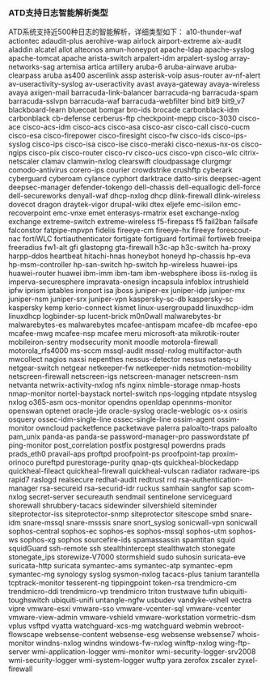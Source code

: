 ### ATD支持日志智能解析类型
ATD系统支持近500种日志的智能解析，详细类型如下：
a10-thunder-waf
actiontec
adaudit-plus
aerohive-wap
airlock
airport-extreme
aix-audit
aladdin
alcatel
allot
alteonos
amun-honeypot
apache-ldap
apache-syslog
apache-tomcat
apache
arista-switch
arpalert-idm
arpalert-syslog
array-networks-sag
artemisa
artica
artillery
aruba-6
aruba-airwave
aruba-clearpass
aruba
as400
ascenlink
assp
asterisk-voip
asus-router
av-nf-alert
av-useractivity-syslog
av-useractivity
avast
avaya-gateway
avaya-wireless
avaya
axigen-mail
barracuda-link-balancer
barracuda-ng
barracuda-spam
barracuda-sslvpn
barracuda-waf
barracuda-webfilter
bind
bit9
bit9_v7
blackboard-learn
bluecoat
bomgar
bro-ids
brocade
carbonblack-idm
carbonblack
cb-defense
cerberus-ftp
checkpoint-mepp
cisco-3030
cisco-ace
cisco-acs-idm
cisco-acs
cisco-asa
cisco-asr
cisco-call
cisco-cucm
cisco-esa
cisco-firepower
cisco-firesight
cisco-fw
cisco-ids
cisco-ips-syslog
cisco-ips
cisco-isa
cisco-ise
cisco-meraki
cisco-nexus-nx-os
cisco-ngips
cisco-pix
cisco-router
cisco-rv
cisco-ucs
cisco-vpn
cisco-wlc
citrix-netscaler
clamav
clamwin-nxlog
clearswift
cloudpassage
clurgmgr
comodo-antivirus
corero-ips
courier
crowdstrike
crushftp
cyberark
cyberguard
cyberoam
cylance
cyphort
darktrace
datto-siris
deepsec-agent
deepsec-manager
defender-tokengo
dell-chassis
dell-equallogic
dell-force
dell-secureworks
denyall-waf
dhcp-nxlog
dhcp
dlink-firewall
dlink-wireless
dovecot
dragon
draytek-vigor
drupal-wiki
dtex
eljefe
emc-isilon
emc-recoverpoint
emc-vnxe
emet
enterasys-rmatrix
eset
exchange-nxlog
exchange
extreme-switch
extreme-wireless
f5-firepass
f5
fail2ban
failsafe
falconstor
fatpipe-mpvpn
fidelis
fireeye-cm
fireeye-hx
fireeye
forescout-nac
fortiWLC
fortiauthenticator
fortigate
fortiguard
fortimail
fortiweb
freeipa
freeradius
fw1-alt
gfi
glastopng
gta-firewall
h3c-ap
h3c-switch
ha-proxy
harpp-ddos
heartbeat
hitachi-hnas
honeybot
honeyd
hp-chassis
hp-eva
hp-msm-controller
hp-san-switch
hp-switch
hp-wireless
huawei-ips
huawei-router
huawei
ibm-imm
ibm-tam
ibm-websphere
iboss
iis-nxlog
iis
imperva-securesphere
impravata-onesign
incapsula
infoblox
intrushield
ipfw
iprism
iptables
ironport
isa
jboss
juniper-ex
juniper-idp
juniper-mx
juniper-nsm
juniper-srx
juniper-vpn
kaspersky-sc-db
kaspersky-sc
kaspersky
kemp
kerio-connect
kismet
linux-usergroupadd
linuxdhcp-idm
linuxdhcp
logbinder-sp
lucent-brick
m0n0wall
malwarebytes-br
malwarebytes-es
malwarebytes
mcafee-antispam
mcafee-db
mcafee-epo
mcafee-mwg
mcafee-nsp
mcafee
meru
microsoft-ata
mikrotik-router
mobileiron-sentry
modsecurity
monit
moodle
motorola-firewall
motorola_rfs4000
ms-sccm
mssql-audit
mssql-nxlog
multifactor-auth
mwcollect
nagios
naxsi
nepenthes
nessus-detector
nessus
netasq-u
netgear-switch
netgear
netkeeper-fw
netkeeper-nids
netmotion-mobility
netscreen-firewall
netscreen-igs
netscreen-manager
netscreen-nsm
netvanta
netwrix-activity-nxlog
nfs
nginx
nimble-storage
nmap-hosts
nmap-monitor
nortel-baystack
nortel-switch
nps-logging
ntpdate
ntsyslog
nxlog
o365-asm
ocs-monitor
opendns
openldap
opennms-monitor
openswan
optenet
oracle-jde
oracle-syslog
oracle-weblogic
os-x
osiris
osquery
ossec-idm-single-line
ossec-single-line
ossim-agent
ossim-monitor
owncloud
packetfence
packetwave
palerra
paloalto-traps
paloalto
pam_unix
panda-as
panda-se
password-manager-pro
passwordstate
pf
ping-monitor
post_correlation
postfix
postgresql
powerdns
prads
prads_eth0
pravail-aps
proftpd
proofpoint-ps
proofpoint-tap
proxim-orinoco
pureftpd
purestorage-purity
qnap-qts
quickheal-blockedapp
quickheal-fileact
quickheal-firewall
quickheal-vulscan
radiator
radware-ips
rapid7
raslogd
realsecure
redhat-audit
redtrust
rrd
rsa-authentication-manager
rsa-secureid
rsa-securid-idr
ruckus
samhain
sangfor
sap
scom-nxlog
secret-server
secureauth
sendmail
sentinelone
serviceguard
shorewall
shrubbery-tacacs
sidewinder
silvershield
siteminder
siteprotector-iss
siteprotector-snmp
siteprotector
sitescope
smbd
snare-idm
snare-mssql
snare-msssis
snare
snort_syslog
sonicwall-vpn
sonicwall
sophos-central
sophos-ec
sophos-es
sophos-mssql
sophos-utm
sophos-ws
sophos-xg
sophos
sourcefire-ids
spamassassin
spamtitan
squid
squidGuard
ssh-remote
ssh
stealthintercept
stealthwatch
stonegate
stonegate_ips
storewize-V7000
stormshield
sudo
suhosin
suricata-eve
suricata-http
suricata
symantec-ams
symantec-atp
symantec-epm
symantec-mg
synology
syslog
sysmon-nxlog
tacacs-plus
tanium
tarantella
tcptrack-monitor
tesserent-ng
tippingpoint
token-rsa
trendmicro-cm
trendmicro-ddi
trendmicro-vp
trendmicro
triton
trustwave
tufin
ubiquiti-toughswitch
ubiquiti-unifi
untangle-ngfw
usbudev
vandyke-vshell
vectra
vipre
vmware-esxi
vmware-sso
vmware-vcenter-sql
vmware-vcenter
vmware-view-admin
vmware-vshield
vmware-workstation
vormetric-dsm
vplus
vsftpd
vyatta
watchguard-xcs-mg
watchguard
webmin
webroot-flowscape
websense-content
websense-esg
websense
websense7
whois-monitor
windns-nxlog
windns
windows-fw-nxlog
winftp-nxlog
wing-ftp-server
wmi-application-logger
wmi-monitor
wmi-security-logger-srv2008
wmi-security-logger
wmi-system-logger
wuftp
yara
zerofox
zscaler
zyxel-firewall
